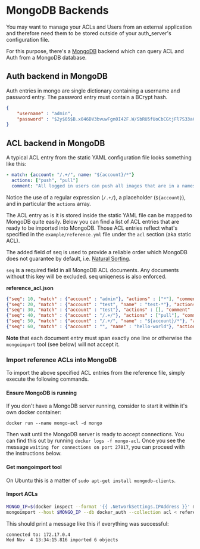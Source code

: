# MongoDB Backends

You may want to manage your ACLs and Users from an external application and therefore
need them to be stored outside of your auth_server's configuration file.

For this purpose, there's a [MongoDB](https://www.mongodb.org/) backend
which can query ACL and Auth from a MongoDB database.


## Auth backend in MongoDB

Auth entries in mongo are single dictionary containing a username and password entry.
The password entry must contain a BCrypt hash.

```json
{
    "username" : "admin",
    "password" : "$2y$05$B.x046DV3bvuwFgn0I42F.W/SbRU5fUoCbCGtjFl7S33aCUHNBxbq"
}
```

## ACL backend in MongoDB

A typical ACL entry from the static YAML configuration file looks something like
this:

```yaml
- match: {account: "/.+/", name: "${account}/*"}
  actions: ["push", "pull"]
  comment: "All logged in users can push all images that are in a namespace beginning with their name"
```

Notice the use of a regular expression (`/.+/`), a placeholder (`${account}`),
and in particular the `actions` array.

The ACL entry as is it is stored inside the static YAML file can be mapped to
MongoDB quite easily. Below you can find a list of ACL entries that are ready to
be imported into MongoDB. Those ACL entries reflect what's specified in the
`example/reference.yml` file under the `acl` section (aka static ACL).

The added field of seq is used to provide a reliable order which MongoDB does not
guarantee by default, i.e. [Natural Sorting](https://docs.mongodb.org/manual/reference/method/cursor.sort/#return-natural-order).

``seq`` is a required field in all MongoDB ACL documents. Any documents without this key will be excluded. seq uniqeness is also enforced.

**reference_acl.json**

```json
{"seq": 10, "match" : {"account" : "admin"}, "actions" : ["*"], "comment" : "Admin has full access to everything."}
{"seq": 20, "match" : {"account" : "test", "name" : "test-*"}, "actions" : ["*"], "comment" : "User \"test\" has full access to test-* images but nothing else. (1)"}
{"seq": 30, "match" : {"account" : "test"}, "actions" : [], "comment" : "User \"test\" has full access to test-* images but nothing else. (2)"}
{"seq": 40, "match" : {"account" : "/.+/"}, "actions" : ["pull"], "comment" : "All logged in users can pull all images."}
{"seq": 50, "match" : {"account" : "/.+/", "name" : "${account}/*"}, "actions" : ["*"], "comment" : "All logged in users can push all images that are in a namespace beginning with their name"}
{"seq": 60, "match" : {"account" : "", "name" : "hello-world"}, "actions" : ["pull"], "comment" : "Anonymous users can pull \"hello-world\"."}
```

**Note** that each document entry must span exactly one line or otherwise the
`mongoimport` tool (see below) will not accept it.

### Import reference ACLs into MongoDB

To import the above specified ACL entries from the reference file, simply
execute the following commands.

#### Ensure MongoDB is running

If you don't have a MongoDB server running, consider to start it within it's own
docker container:

`docker run --name mongo-acl -d mongo`

Then wait until the MongoDB server is ready to accept connections. You can find
this out by running `docker logs -f mongo-acl`. Once you see the message
`waiting for connections on port 27017`, you can proceed with the instructions
below.

#### Get mongoimport tool

On Ubuntu this is a matter of `sudo apt-get install mongodb-clients`.

#### Import ACLs

```bash
MONGO_IP=$(docker inspect --format '{{ .NetworkSettings.IPAddress }}' mongo-acl)
mongoimport --host $MONGO_IP --db docker_auth --collection acl < reference_acl.json
```

This should print a message like this if everything was successful:

```
connected to: 172.17.0.4
Wed Nov  4 13:34:15.816 imported 6 objects
```

